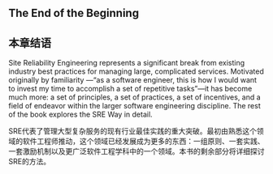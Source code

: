## **The End of the Beginning**

## **本章结语**

Site Reliability Engineering represents a significant break from existing industry best practices for managing large, complicated services. Motivated originally by familiarity —“as a software engineer, this is how I would want to invest my time to accomplish a set of repetitive tasks”—it has become much more: a set of principles, a set of practices, a set of incentives, and a field of endeavor within the larger software engineering discipline. The rest of the book explores the SRE Way in detail.

SRE代表了管理大型复杂服务的现有行业最佳实践的重大突破。最初由熟悉这个领域的软件工程师推动，这个领域已经发展成为更多的东西：一组原则、一套实践、一套激励机制以及更广泛软件工程学科中的一个领域。本书的剩余部分将详细探讨SRE的方法。
